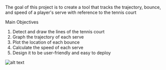 The goal of this project is to create a tool that tracks the trajectory, bounce, and speed of a player's serve with reference to the tennis court

Main Objectives
1. Detect and draw the lines of the tennis court
2. Graph the trajectory of each serve
3. Plot the location of each bounce
4. Calculate the speed of each serve
5. Design it to be user-friendly and easy to deploy

![alt text](https://github.com/Helsinki1/tennis-serving-buddy/blob/main/pyplotCourt1.png?raw=true)
